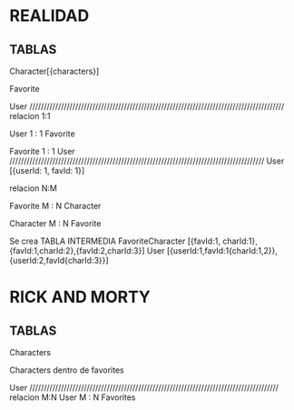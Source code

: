 # REALIDAD

## TABLAS

Character[{characters}]

Favorite

User
/////////////////////////////////////////////////////////////////////////////////////////
relacion 1:1

User 1 : 1 Favorite

Favorite 1 : 1 User
/////////////////////////////////////////////////////////////////////////////////////////
User [{userId: 1, favId: 1}]

relacion N:M

Favorite M : N Character

Character M : N Favorite

Se crea TABLA INTERMEDIA
FavoriteCharacter [{favId:1, charId:1},{favId:1,charId:2},{favId:2,charId:3}]
User [{userId:1,favId:1{charId:1,2}}, {userId:2,favId{charId:3}}]

# RICK AND MORTY

## TABLAS

Characters

Characters dentro de favorites

User
///////////////////////////////////////////////////////////////////////////////////////
relacion M:N
User M : N Favorites
